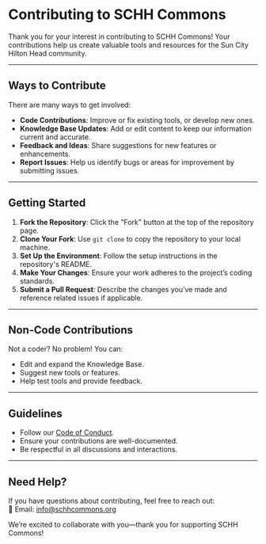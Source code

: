 # Contributing to SCHH Commons

Thank you for your interest in contributing to SCHH Commons! Your contributions help us create valuable tools and resources for the Sun City Hilton Head community.

---

## **Ways to Contribute**
There are many ways to get involved:
- **Code Contributions**: Improve or fix existing tools, or develop new ones.
- **Knowledge Base Updates**: Add or edit content to keep our information current and accurate.
- **Feedback and Ideas**: Share suggestions for new features or enhancements.
- **Report Issues**: Help us identify bugs or areas for improvement by submitting issues.

---

## **Getting Started**
1. **Fork the Repository**: Click the "Fork" button at the top of the repository page.
2. **Clone Your Fork**: Use `git clone` to copy the repository to your local machine.
3. **Set Up the Environment**: Follow the setup instructions in the repository's README.
4. **Make Your Changes**: Ensure your work adheres to the project’s coding standards.
5. **Submit a Pull Request**: Describe the changes you’ve made and reference related issues if applicable.

---

## **Non-Code Contributions**
Not a coder? No problem! You can:
- Edit and expand the Knowledge Base.
- Suggest new tools or features.
- Help test tools and provide feedback.

---

## **Guidelines**
- Follow our [Code of Conduct](https://github.com/schhcommons/.github/blob/main/CODE_OF_CONDUCT.md).
- Ensure your contributions are well-documented.
- Be respectful in all discussions and interactions.

---

## **Need Help?**
If you have questions about contributing, feel free to reach out:  
📧 Email: [info@schhcommons.org](mailto:info@schhcommons.org)  

We’re excited to collaborate with you—thank you for supporting SCHH Commons!
